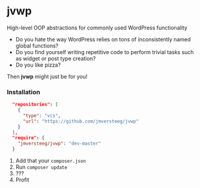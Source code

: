 jvwp
====

High-level OOP abstractions for commonly used WordPress functionality

* Do you hate the way WordPress relies on tons of inconsistently named global functions?
* Do you find yourself writing repetitive code to perform trivial tasks such as widget or post type creation?
* Do you like pizza?

Then **jvwp** might just be for you!

### Installation

````json
  "repositories": [
    {
      "type": "vcs",
      "url": "https://github.com/jmversteeg/jvwp"
    }
  ],
  "require": {
    "jmversteeg/jvwp": "dev-master"
  }
````
1. Add that your `composer.json`
2. Run `composer update`
3. ???
4. Profit
